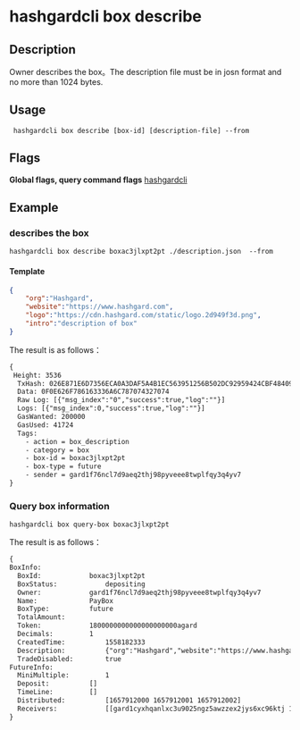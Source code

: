 # hashgardcli box describe

## Description
Owner describes the box。The description file must be in josn format and no more than 1024 bytes.
## Usage
```shell
 hashgardcli box describe [box-id] [description-file] --from
```
## Flags

**Global flags, query command flags** [hashgardcli](../README.md)

## Example
### describes the box
```shell
hashgardcli box describe boxac3jlxpt2pt ./description.json  --from
```
#### Template
```json
{
    "org":"Hashgard",
    "website":"https://www.hashgard.com",
    "logo":"https://cdn.hashgard.com/static/logo.2d949f3d.png",
    "intro":"description of box"
}
```
The result is as follows：
```txt
{
 Height: 3536
  TxHash: 026E871E6D7356ECA0A3DAF5A4B1EC563951256B502DC92959424CBF484099BE
  Data: 0F0E626F786163336A6C787074327074
  Raw Log: [{"msg_index":"0","success":true,"log":""}]
  Logs: [{"msg_index":0,"success":true,"log":""}]
  GasWanted: 200000
  GasUsed: 41724
  Tags:
    - action = box_description
    - category = box
    - box-id = boxac3jlxpt2pt
    - box-type = future
    - sender = gard1f76ncl7d9aeq2thj98pyveee8twplfqy3q4yv7
}
```
### Query box information
```shell
hashgardcli box query-box boxac3jlxpt2pt
```
The result is as follows：
```txt
{
BoxInfo:
  BoxId:			boxac3jlxpt2pt
  BoxStatus:			depositing
  Owner:			gard1f76ncl7d9aeq2thj98pyveee8twplfqy3q4yv7
  Name:				PayBox
  BoxType:			future
  TotalAmount:
  Token:			1800000000000000000000agard
  Decimals:			1
  CreatedTime:			1558182333
  Description:			{"org":"Hashgard","website":"https://www.hashgard.com","logo":"https://cdn.hashgard.com/static/logo.2d949f3d.png","intro":"This is a description of the project"}
  TradeDisabled:		true
FutureInfo:
  MiniMultiple:			1
  Deposit:			[]
  TimeLine:			[]
  Distributed:			[1657912000 1657912001 1657912002]
  Receivers:			[[gard1cyxhqanlxc3u9025ngz5awzzex2jys6xc96ktj 100000000000000000000 200000000000000000000 300000000000000000000] [gard14wgcav3k99yz309vn7j6n3m50j32vkg426ktt0 100000000000000000000 200000000000000000000 300000000000000000000] [gard1hncel873ermm9e9009sthrys7ttdv6mtudfluz 100000000000000000000 200000000000000000000 300000000000000000000]]
}
```
